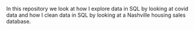 In this repository we look at how I explore data in SQL by looking at covid data and how  I clean data in SQL by looking at a Nashville housing sales database.
